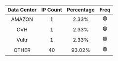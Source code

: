 | Data Center | IP Count | Percentage | Freq |
|:------------:|:--------:|:-----------:|:-----:|
| AMAZON | 1 | 2.33% | 🟢 |
| OVH | 1 | 2.33% | 🟢 |
| Vultr | 1 | 2.33% | 🟢 |
| OTHER | 40 | 93.02% | 🟢 |